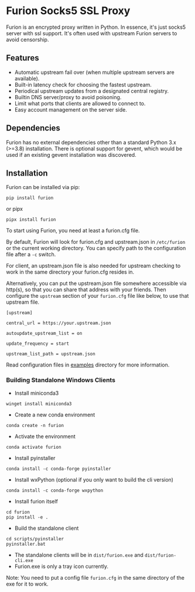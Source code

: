 Furion Socks5 SSL Proxy
=======================

Furion is an encrypted proxy written in Python. In essence, it's just socks5 server with ssl support. It's often used with upstream Furion servers to avoid censorship.

Features
--------

-   Automatic upstream fail over (when multiple upstream servers are available).
-   Built-in latency check for choosing the fastest upstream.
-   Periodical upstream updates from a designated central registry.
-   Builtin DNS server/proxy to avoid poisoning.
-   Limit what ports that clients are allowed to connect to.
-   Easy account management on the server side.

Dependencies
------------

Furion has no external dependencies other than a standard Python 3.x (>=3.8) installation. There is optional support for gevent, which would be used if an existing gevent installation was discovered.

Installation
------------

Furion can be installed via pip:

    pip install furion

or pipx

    pipx install furion

To start using Furion, you need at least a furion.cfg file.

By default, Furion will look for furion.cfg and upstream.json in `/etc/furion` or the current working directory. You can specify path to the configuration file after a `-c` switch.

For client, an upstream.json file is also needed for upstream checking to work in the same directory your furion.cfg resides in.

Alternatively, you can put the upstream.json file somewhere accessible via http(s), so that you can share that address with your friends. Then configure the `upstream` section of your `furion.cfg` file like below, to use that upstream file.

    [upstream]

    central_url = https://your.upstream.json

    autoupdate_upstream_list = on

    update_frequency = start

    upstream_list_path = upstream.json

Read configuration files in [examples](https://github.com/keli/furion/blob/master/examples) directory for more information.


### Building Standalone Windows Clients

* Install miniconda3
```
winget install miniconda3
```

* Create a new conda environment
```
conda create -n furion
```

* Activate the environment
```
conda activate furion
```

* Install pyinstaller
```
conda install -c conda-forge pyinstaller
```

* Install wxPython (optional if you only want to build the cli version)
```
conda install -c conda-forge wxpython
```

* Install furion itself
```
cd furion
pip install -e .
```

* Build the standalone client
```
cd scripts/pyinstaller
pyinstaller.bat
```

* The standalone clients will be in `dist/furion.exe` and `dist/furion-cli.exe`
* Furion.exe is only a tray icon currently.

Note: You need to put a config file `furion.cfg` in the same directory of the exe for it to work.
